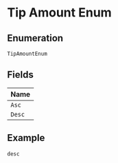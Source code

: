 
# Tip Amount Enum

## Enumeration

`TipAmountEnum`

## Fields

| Name |
|  --- |
| `Asc` |
| `Desc` |

## Example

```
desc
```

